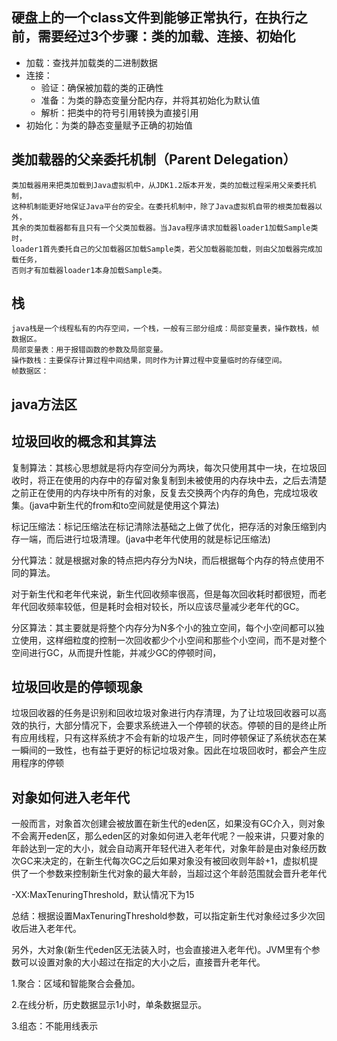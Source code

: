 ## 硬盘上的一个class文件到能够正常执行，在执行之前，需要经过3个步骤：类的加载、连接、初始化
* 加载：查找并加载类的二进制数据
* 连接：
    * 验证：确保被加载的类的正确性
    * 准备：为类的静态变量分配内存，并将其初始化为默认值
    * 解析：把类中的符号引用转换为直接引用
* 初始化：为类的静态变量赋予正确的初始值

## 类加载器的父亲委托机制（Parent Delegation）
    类加载器用来把类加载到Java虚拟机中，从JDK1.2版本开发，类的加载过程采用父亲委托机制，
    这种机制能更好地保证Java平台的安全。在委托机制中，除了Java虚拟机自带的根类加载器以外，
    其余的类加载器都有且只有一个父类加载器。当Java程序请求加载器loader1加载Sample类时，
    loader1首先委托自己的父加载器区加载Sample类，若父加载器能加载，则由父加载器完成加载任务，
    否则才有加载器loader1本身加载Sample类。
    

## 栈
    java栈是一个线程私有的内存空间，一个栈，一般有三部分组成：局部变量表，操作数栈，帧数据区。
    局部变量表：用于报错函数的参数及局部变量。
    操作数栈：主要保存计算过程中间结果，同时作为计算过程中变量临时的存储空间。
    帧数据区：
    
## java方法区


##  垃圾回收的概念和其算法

复制算法：其核心思想就是将内存空间分为两块，每次只使用其中一块，在垃圾回收时，将正在使用的内存中的存留对象复制到未被使用的内存块中去，之后去清楚之前正在使用的内存块中所有的对象，反复去交换两个内存的角色，完成垃圾收集。(java中新生代的from和to空间就是使用这个算法)

标记压缩法：标记压缩法在标记清除法基础之上做了优化，把存活的对象压缩到内存一端，而后进行垃圾清理。(java中老年代使用的就是标记压缩法)

分代算法：就是根据对象的特点把内存分为N块，而后根据每个内存的特点使用不同的算法。

对于新生代和老年代来说，新生代回收频率很高，但是每次回收耗时都很短，而老年代回收频率较低，但是耗时会相对较长，所以应该尽量减少老年代的GC。

分区算法：其主要就是将整个内存分为N多个小的独立空间，每个小空间都可以独立使用，这样细粒度的控制一次回收都少个小空间和那些个小空间，而不是对整个空间进行GC，从而提升性能，并减少GC的停顿时间，

## 垃圾回收是的停顿现象

垃圾回收器的任务是识别和回收垃圾对象进行内存清理，为了让垃圾回收器可以高效的执行，大部分情况下，会要求系统进入一个停顿的状态。停顿的目的是终止所有应用线程，只有这样系统才不会有新的垃圾产生，同时停顿保证了系统状态在某一瞬间的一致性，也有益于更好的标记垃圾对象。因此在垃圾回收时，都会产生应用程序的停顿

## 对象如何进入老年代

一般而言，对象首次创建会被放置在新生代的eden区，如果没有GC介入，则对象不会离开eden区，那么eden区的对象如何进入老年代呢？一般来讲，只要对象的年龄达到一定的大小，就会自动离开年轻代进入老年代，对象年龄是由对象经历数次GC来决定的，在新生代每次GC之后如果对象没有被回收则年龄+1，虚拟机提供了一个参数来控制新生代对象的最大年龄，当超过这个年龄范围就会晋升老年代

-XX:MaxTenuringThreshold，默认情况下为15

总结：根据设置MaxTenuringThreshold参数，可以指定新生代对象经过多少次回收后进入老年代。

另外，大对象(新生代eden区无法装入时，也会直接进入老年代)。JVM里有个参数可以设置对象的大小超过在指定的大小之后，直接晋升老年代。


1.聚合：区域和智能聚合会叠加。

2.在线分析，历史数据显示1小时，单条数据显示。

3.组态：不能用线表示
